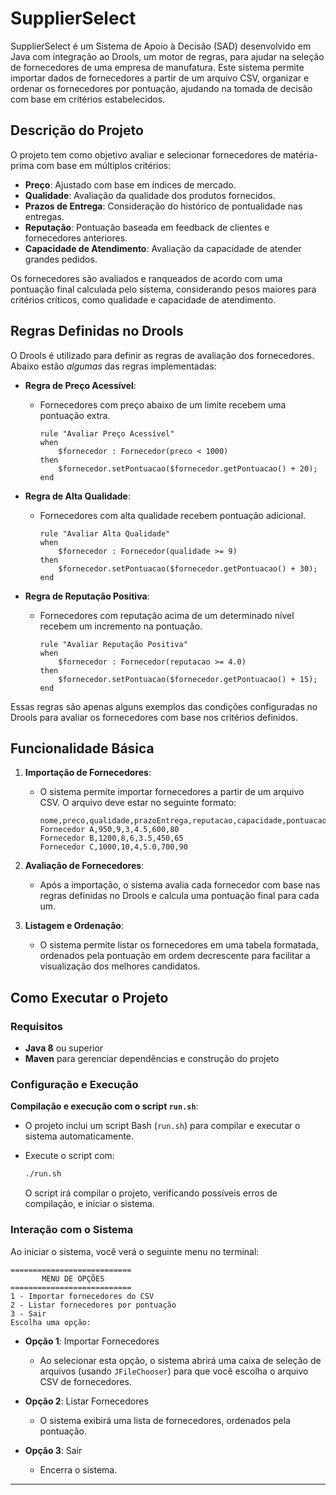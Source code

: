 # SupplierSelect

SupplierSelect é um Sistema de Apoio à Decisão (SAD) desenvolvido em Java com integração ao Drools, um motor de regras, para ajudar na seleção de fornecedores de uma empresa de manufatura. Este sistema permite importar dados de fornecedores a partir de um arquivo CSV, organizar e ordenar os fornecedores por pontuação, ajudando na tomada de decisão com base em critérios estabelecidos.

## Descrição do Projeto

O projeto tem como objetivo avaliar e selecionar fornecedores de matéria-prima com base em múltiplos critérios:
- **Preço**: Ajustado com base em índices de mercado.
- **Qualidade**: Avaliação da qualidade dos produtos fornecidos.
- **Prazos de Entrega**: Consideração do histórico de pontualidade nas entregas.
- **Reputação**: Pontuação baseada em feedback de clientes e fornecedores anteriores.
- **Capacidade de Atendimento**: Avaliação da capacidade de atender grandes pedidos.

Os fornecedores são avaliados e ranqueados de acordo com uma pontuação final calculada pelo sistema, considerando pesos maiores para critérios críticos, como qualidade e capacidade de atendimento.

## Regras Definidas no Drools

O Drools é utilizado para definir as regras de avaliação dos fornecedores. Abaixo estão *algumas* das regras implementadas:

- **Regra de Preço Acessível**:
  - Fornecedores com preço abaixo de um limite recebem uma pontuação extra.

    ```drools
    rule "Avaliar Preço Acessível"
    when
        $fornecedor : Fornecedor(preco < 1000)
    then
        $fornecedor.setPontuacao($fornecedor.getPontuacao() + 20);
    end
    ```

- **Regra de Alta Qualidade**:
  - Fornecedores com alta qualidade recebem pontuação adicional.

    ```drools
    rule "Avaliar Alta Qualidade"
    when
        $fornecedor : Fornecedor(qualidade >= 9)
    then
        $fornecedor.setPontuacao($fornecedor.getPontuacao() + 30);
    end
    ```

- **Regra de Reputação Positiva**:
  - Fornecedores com reputação acima de um determinado nível recebem um incremento na pontuação.

    ```drools
    rule "Avaliar Reputação Positiva"
    when
        $fornecedor : Fornecedor(reputacao >= 4.0)
    then
        $fornecedor.setPontuacao($fornecedor.getPontuacao() + 15);
    end
    ```

Essas regras são apenas alguns exemplos das condições configuradas no Drools para avaliar os fornecedores com base nos critérios definidos.

## Funcionalidade Básica

1. **Importação de Fornecedores**:
   - O sistema permite importar fornecedores a partir de um arquivo CSV. O arquivo deve estar no seguinte formato:
     ```plaintext
     nome,preco,qualidade,prazoEntrega,reputacao,capacidade,pontuacao
     Fornecedor A,950,9,3,4.5,600,80
     Fornecedor B,1200,8,6,3.5,450,65
     Fornecedor C,1000,10,4,5.0,700,90
     ```

2. **Avaliação de Fornecedores**:
   - Após a importação, o sistema avalia cada fornecedor com base nas regras definidas no Drools e calcula uma pontuação final para cada um.

3. **Listagem e Ordenação**:
   - O sistema permite listar os fornecedores em uma tabela formatada, ordenados pela pontuação em ordem decrescente para facilitar a visualização dos melhores candidatos.

## Como Executar o Projeto

### Requisitos

- **Java 8** ou superior
- **Maven** para gerenciar dependências e construção do projeto

### Configuração e Execução

**Compilação e execução com o script `run.sh`**:
   - O projeto inclui um script Bash (`run.sh`) para compilar e executar o sistema automaticamente.
- Execute o script com:
     ```bash
     ./run.sh
     ```

   O script irá compilar o projeto, verificando possíveis erros de compilação, e iniciar o sistema.

### Interação com o Sistema

Ao iniciar o sistema, você verá o seguinte menu no terminal:

```plaintext
===========================
       MENU DE OPÇÕES      
===========================
1 - Importar fornecedores do CSV
2 - Listar fornecedores por pontuação
3 - Sair
Escolha uma opção: 
```

- **Opção 1**: Importar Fornecedores
  - Ao selecionar esta opção, o sistema abrirá uma caixa de seleção de arquivos (usando `JFileChooser`) para que você escolha o arquivo CSV de fornecedores.

- **Opção 2**: Listar Fornecedores
  - O sistema exibirá uma lista de fornecedores, ordenados pela pontuação.

- **Opção 3**: Sair
  - Encerra o sistema.

---